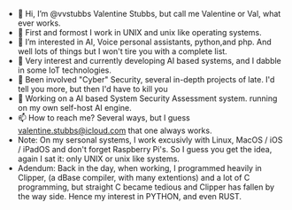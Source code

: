 - 👋 Hi, I’m @vvstubbs Valentine Stubbs, but call me Valentine or Val, what ever works.
- 🌱 First and formost I work in UNIX and unix like operating systems.
- 👀 I’m interested in AI, Voice personal assistants, python,and php. And well lots of things but I won't tire you with a complete list.
- 🌱 Very interest and currently developing AI based systems, and I dabble in some IoT technologies.
- 🌱 Been involved "Cyber" Security, several in-depth projects of late. I'd tell you more, but then I'd have to kill you
- 💞️ Working on a AI based System Security Assessment system. running on my own self-host AI engine.
- 📫 How to reach me? Several ways, but I guess valentine.stubbs@icloud.com that one always works.
- Note: On my sersonal systems, I work excusivly with Linux, MacOS / iOS / iPadOS 
        and don't forget Raspberry Pi's. So I guess you get the idea, again I sat it: only UNIX or unix like systems. 
- Adendum: Back in the day, when working, I programmed heavily in Clipper, (a dBase compiler, with many extentions)
           and a lot of C programming, but straight C became tedious and Clipper has fallen by the way side. 
           Hence my interest in PYTHON, and even RUST.
           
<!---
vvstubbs/vvstubbs is a ✨ special ✨ repository because its `README.md` (this file) appears on your GitHub profile.
You can click the Preview link to take a look at your changes.
--->
